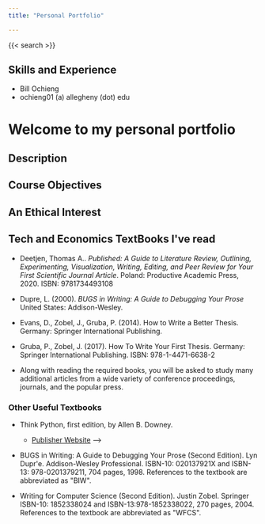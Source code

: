 ```yaml
---
title: "Personal Portfolio"

---
```


{{< search >}}

## Skills and Experience

* Bill Ochieng
* ochieng01 (a) allegheny (dot) edu

# Welcome to my personal portfolio

## Description

## Course Objectives

## An Ethical Interest

## Tech and Economics TextBooks I've read

* Deetjen, Thomas A.. _Published: A Guide to Literature Review, Outlining, Experimenting, Visualization, Writing, Editing, and Peer Review for Your First Scientific Journal Article_. Poland: Productive Academic Press, 2020. ISBN: 9781734493108

* Dupre, L. (2000). _BUGS in Writing: A Guide to Debugging Your Prose_ United States: Addison-Wesley.

* Evans, D., Zobel, J., Gruba, P. (2014). How to Write a Better Thesis. Germany: Springer International Publishing.

* Gruba, P., Zobel, J. (2017). How To Write Your First Thesis. Germany: Springer International Publishing. ISBN: 978-1-4471-6638-2

* Along with reading the required books, you will be asked to study many additional articles from a wide variety of conference proceedings, journals, and the popular press.

### Other Useful Textbooks

* Think Python, first edition, by Allen B. Downey.
  * [Publisher Website](https://greenteapress.com/wp/) -->

* BUGS in Writing: A Guide to Debugging Your Prose (Second Edition). Lyn Dupr\'e. Addison-Wesley Professional. ISBN-10: 020137921X and ISBN-13: 978-0201379211, 704 pages, 1998. References to the textbook are abbreviated as "BIW".

* Writing for Computer Science (Second Edition). Justin Zobel. Springer ISBN-10: 1852338024 and ISBN-13:978-1852338022, 270 pages, 2004. References to the textbook are abbreviated as "WFCS".
